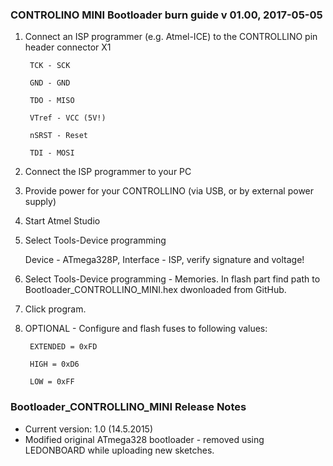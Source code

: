 ### CONTROLINO MINI Bootloader burn guide v 01.00, 2017-05-05                      

1. Connect an ISP programmer (e.g. Atmel-ICE) to the CONTROLLINO pin header connector X1

   ` TCK - SCK`
   
   ` GND - GND`
   
   ` TDO - MISO`
   
   ` VTref - VCC (5V!)`
   
   ` nSRST - Reset`
   
   ` TDI - MOSI`
   

2. Connect the ISP programmer to your PC

3. Provide power for your CONTROLLINO (via USB, or by external power supply)

4. Start Atmel Studio

5. Select Tools-Device programming

   Device - ATmega328P, Interface - ISP, verify signature and voltage!

6. Select Tools-Device programming - Memories. In flash part find path to Bootloader_CONTROLLINO_MINI.hex dwonloaded from GitHub.

7. Click program.

8. OPTIONAL - Configure and flash fuses to following values:

   ` EXTENDED = 0xFD`

   ` HIGH = 0xD6`

   ` LOW = 0xFF` 

### Bootloader_CONTROLLINO_MINI Release Notes
* Current version: 1.0 (14.5.2015)
* Modified original ATmega328 bootloader - removed using LEDONBOARD while uploading new sketches.
